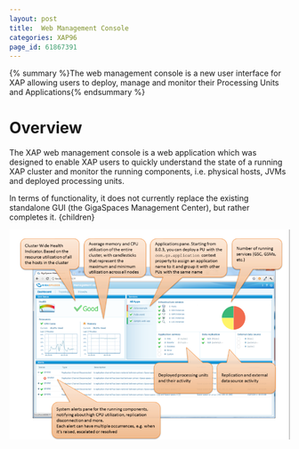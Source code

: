 ```yaml
---
layout: post
title:  Web Management Console
categories: XAP96
page_id: 61867391
---
```


{% summary %}The web management console is a new user interface for XAP allowing users to deploy, manage and monitor their Processing Units and Applications{% endsummary %}

# Overview

The XAP web management console is a web application which was designed to enable XAP users to quickly understand the state of a running XAP cluster and monitor the running components, i.e. physical hosts, JVMs and deployed processing units. 

In terms of functionality, it does not currently replace the existing standalone GUI (the GigaSpaces Management Center), but rather completes it. {children}

![dashboard803_9_6.png](/attachment_files/dashboard803_9_6.png)
